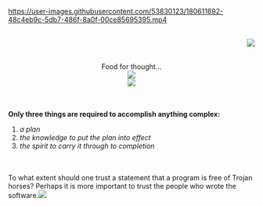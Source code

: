 https://user-images.githubusercontent.com/53830123/180611692-48c4eb9c-5db7-486f-8a0f-00ce85695395.mp4 

<br>

<img align="right" src="https://i.imgur.com/lryIlZT.png"/>
<br>
<p align="center">
  <br>
  Food for thought...
  <br>
  <img src="https://user-images.githubusercontent.com/53830123/183767154-b706f8b9-3369-4f90-987c-7a2acc5549e7.gif"/>
  <br>
  <img src="https://user-images.githubusercontent.com/53830123/181355857-c02058ea-5c57-4c0a-99f2-bc44ffe9f8f0.gif"/>
  <br>
</p>
<br><br>
<b>Only three things are required to accomplish anything complex:</b>
  <ol>
    <li><i>a plan</i></li>
    <li><i>the knowledge to put the plan into effect</i></li>
    <li><i>the spirit to carry it through to completion</i></li>
  </ol>
<br><br>
To what extent should one trust a statement that a program is free of Trojan horses? Perhaps it is more important to trust the people who wrote the software.<img src="https://user-images.githubusercontent.com/53830123/183766732-bf6bac37-0bba-4019-892e-eb0460664d64.gif"/>
